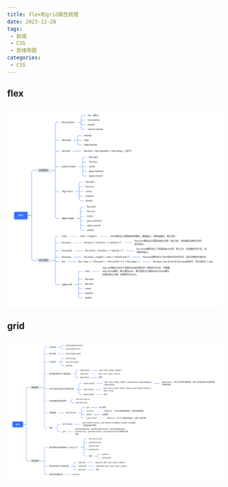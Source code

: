 ```yaml
---
title: flex和grid属性梳理
date: 2023-12-28
tags:
 - 前端
 - CSS
 - 思维导图
categories:
 - CSS
---
```


## flex
![图片](../../../.vuepress/public/img/flex.png)
## grid
![图片](../../../.vuepress/public/img/grid.png)